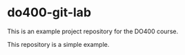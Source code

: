 # do400-git-lab



This is an example project repository for the DO400 course.

This repository is a simple example.
